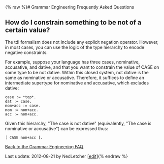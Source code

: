 {% raw %}# Grammar Engineering Frequently Asked Questions

## How do I constrain something to be not of a certain value?

The tdl formalism does not include any explicit negation operator.
However, in most cases, you can use the logic of the type hierarchy to
encode negative constraints.

For example, suppose your language has three cases, nominative,
accusative, and dative, and that you want to constrain the value of CASE
on some type to be not dative. Within this closed system, not dative is
the same as nominative or accusative. Therefore, it suffices to define
an intermediate supertype for nominative and accusative, which excludes
dative:

    case := *top*.
    dat := case.
    nom+acc := case.
    nom := nom+acc.
    acc := nom+acc.

Given this hierarchy, "The case is not dative" (equivalently, "The case
is nominative or accusative") can be expressed thus:

    [ CASE nom+acc ].

[Back to the Grammar Engineering FAQ](/GrammarEngineeringFaq).

Last update: 2012-08-21 by NedLetcher [[edit](https://github.com/delph-in/docs/wiki/GeFaqNegValue/_edit)]{% endraw %}